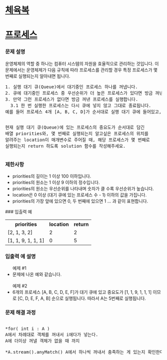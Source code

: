 # <a href="https://school.programmers.co.kr/learn/courses/30/lessons/42862">체육복</a>

# <a href="https://school.programmers.co.kr/learn/courses/30/lessons/42587">프로세스 </a>

### 문제 설명
<p>운영체제의 역할 중 하나는 컴퓨터 시스템의 자원을 효율적으로 관리하는 것입니다. 이 문제에서는 운영체제가 다음 규칙에 따라 프로세스를 관리할 경우 특정 프로세스가 몇 번째로 실행되는지 알아내면 됩니다.
  <pre>
1. 실행 대기 큐(Queue)에서 대기중인 프로세스 하나를 꺼냅니다.
2. 큐에 대기중인 프로세스 중 우선순위가 더 높은 프로세스가 있다면 방금 꺼낸 프로세스를 다시 큐에 넣습니다.
3. 만약 그런 프로세스가 없다면 방금 꺼낸 프로세스를 실행합니다.
  3.1 한 번 실행한 프로세스는 다시 큐에 넣지 않고 그대로 종료됩니다.
예를 들어 프로세스 4개 [A, B, C, D]가 순서대로 실행 대기 큐에 들어있고, 우선순위가 [2, 1, 3, 2]라면 [C, D, A, B] 순으로 실행하게 됩니다.

현재 실행 대기 큐(Queue)에 있는 프로세스의 중요도가 순서대로 담긴 배열 priorities와, 몇 번째로 실행되는지 알고싶은 프로세스의 위치를 알려주는 location이 매개변수로 주어질 때, 해당 프로세스가 몇 번째로 실행되는지 return 하도록 solution 함수를 작성해주세요.  </pre></p>

### 제한사항
<ul>
<li>priorities의 길이는 1 이상 100 이하입니다.</li>
<li>priorities의 원소는 1 이상 9 이하의 정수입니다.</li>
<li>priorities의 원소는 우선순위를 나타내며 숫자가 클 수록 우선순위가 높습니다.</li>
<li>location은 0 이상 (대기 큐에 있는 프로세스 수 - 1) 이하의 값을 가집니다.</li>
<li>priorities의 가장 앞에 있으면 0, 두 번째에 있으면 1 … 과 같이 표현합니다.</li>
</ul>
### 입출력 예
<table>
<th>priorities	</th>
<th>location</th>
  <th>return</th>
  <tr>
<td>[2, 1, 3, 2]</td>	
  <td>2</td>
    <td>2</td>
</tr>
  <tr>
<td>[1, 1, 9, 1, 1, 1]</td>	
    <td>0</td>
     <td>5</td>
  </tr>
</table>

### 입출력 예 설명
<p>
<ul>
예제 #1
<li>문제에 나온 예와 같습니다.</li>
<br>
예제 #2
<li>6개의 프로세스 [A, B, C, D, E, F]가 대기 큐에 있고 중요도가 [1, 1, 9, 1, 1, 1] 이므로 [C, D, E, F, A, B] 순으로 실행됩니다. 따라서 A는 5번째로 실행됩니다.</li>
</ul>
</p>
  
### 문제 해결 과정

<pre>
 
*for( int i : A )
A에서 차례대로 객체를 꺼내서 i에다가 넣는다.
A에 더이상 꺼낼 객체가 없을 때 까지

*A.stream().anyMatch() A에서 하나씩 꺼내서 충족하는 게 있는지 확인한다. 

</pre>
